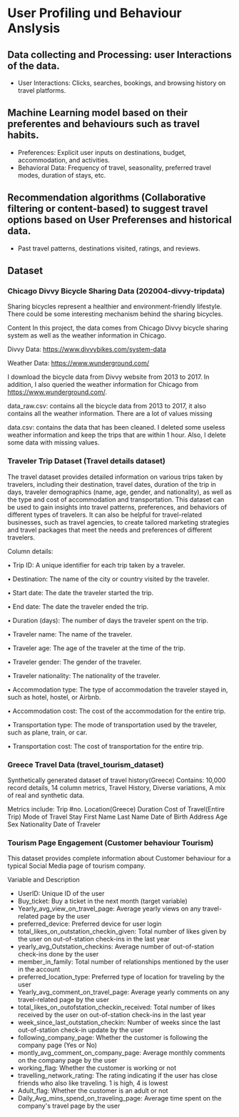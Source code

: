 # User Profiling und Behaviour Anslysis

## Data collecting and Processing: user Interactions of the data.
  * User Interactions: Clicks, searches, bookings, and browsing history on travel platforms.

## Machine Learning model based on their preferentes and behaviours such as travel habits.
  * Preferences: Explicit user inputs on destinations, budget, accommodation, and activities.
  * Behavioral Data: Frequency of travel, seasonality, preferred travel modes, duration of stays, etc.
## Recommendation algorithms (Collaborative filtering or content-based) to suggest travel options based on User Preferenses and historical data.
  * Past travel patterns, destinations visited, ratings, and reviews.


## Dataset
### Chicago Divvy Bicycle Sharing Data (202004-divvy-tripdata)
Sharing bicycles represent a healthier and environment-friendly lifestyle. There could be some interesting mechanism behind the sharing bicycles.

Content
In this project, the data comes from Chicago Divvy bicycle sharing system as well as the weather information in Chicago.

Divvy Data: https://www.divvybikes.com/system-data

Weather Data: https://www.wunderground.com/

I download the bicycle data from Divvy website from 2013 to 2017. In addition, I also queried the weather information for Chicago from https://www.wunderground.com/.

data_raw.csv: contains all the bicycle data from 2013 to 2017, it also contains all the weather information. There are a lot of values missing

data.csv: contains the data that has been cleaned. I deleted some useless weather information and keep the trips that are within 1 hour. Also, I delete some data with missing values.

### Traveler Trip Dataset (Travel details dataset)
The travel dataset provides detailed information on various trips taken by travelers, including their destination, travel dates, duration of the trip in days, traveler demographics (name, age, gender, and nationality), as well as the type and cost of accommodation and transportation. This dataset can be used to gain insights into travel patterns, preferences, and behaviors of different types of travelers. It can also be helpful for travel-related businesses, such as travel agencies, to create tailored marketing strategies and travel packages that meet the needs and preferences of different travelers.

Column details:

• Trip ID: A unique identifier for each trip taken by a traveler.

• Destination: The name of the city or country visited by the traveler.

• Start date: The date the traveler started the trip.

• End date: The date the traveler ended the trip.

• Duration (days): The number of days the traveler spent on the trip.

• Traveler name: The name of the traveler.

• Traveler age: The age of the traveler at the time of the trip.

• Traveler gender: The gender of the traveler.

• Traveler nationality: The nationality of the traveler.

• Accommodation type: The type of accommodation the traveler stayed in, such as hotel, hostel, or Airbnb.

• Accommodation cost: The cost of the accommodation for the entire trip.

• Transportation type: The mode of transportation used by the traveler, such as plane, train, or car.

• Transportation cost: The cost of transportation for the entire trip.


### Greece Travel Data (travel_tourism_dataset)

Synthetically generated dataset of travel history(Greece)
Contains:
10,000 record details,
14 column metrics,
Travel History,
Diverse variations,
A mix of real and synthetic data.

Metrics include:
Trip #no.
Location(Greece)
Duration
Cost of Travel(Entire Trip)
Mode of Travel
Stay
First Name
Last Name
Date of Birth
Address
Age
Sex
Nationality
Date of Traveler

### Tourism Page Engagement (Customer behaviour Tourism)
This dataset provides complete information about Customer behaviour for a typical Social Media page of tourism company.

Variable and Description
* UserID: Unique ID of the user
* Buy_ticket:	Buy a ticket in the next month (target variable)
* Yearly_avg_view_on_travel_page:	Average yearly views on any travel-related page by the user
* preferred_device:	Preferred device for user login
* total_likes_on_outstation_checkin_given:	Total number of likes given by the user on out-of-station check-ins in the last year
* yearly_avg_Outstation_checkins:	Average number of out-of-station check-ins done by the user
* member_in_family:	Total number of relationships mentioned by the user in the account
* preferred_location_type:	Preferred type of location for traveling by the user
* Yearly_avg_comment_on_travel_page:	Average yearly comments on any travel-related page by the user
* total_likes_on_outofstation_checkin_received:	Total number of likes received by the user on out-of-station check-ins in the last year
* week_since_last_outstation_checkin:	Number of weeks since the last out-of-station check-in update by the user
* following_company_page:	Whether the customer is following the company page (Yes or No)
* montly_avg_comment_on_company_page:	Average monthly comments on the company page by the user
* working_flag:	Whether the customer is working or not
* travelling_network_rating:	The rating indicating if the user has close friends who also like traveling. 1 is high, 4 is lowest
* Adult_flag:	Whether the customer is an adult or not
* Daily_Avg_mins_spend_on_traveling_page:	Average time spent on the company's travel page by the user
